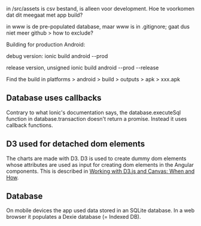 in /src/assets is csv bestand, is alleen voor development. Hoe te voorkomen dat dit meegaat met app build?

in www is de pre-populated database, maar www is in .gitignore; gaat dus niet meer github > how to exclude?

Building for production Android:

debug version:
ionic build android --prod

release version, unsigned
ionic build android --prod --release

Find the build in platforms > android > build > outputs > apk > xxx.apk

## Database uses callbacks
Contrary to what Ionic's documentation says, the database.executeSql function in database.transaction doesn't return a promise. Instead it uses callback functions.

## D3 used for detached dom elements
The charts are made with D3. D3 is used to create dummy dom elements whose attributes are used as input for creating dom elements in the Angular components. This is described in [Working with D3.js and Canvas: When and How](https://bocoup.com/weblog/d3js-and-canvas).

##  Database
On mobile devices the app used data stored in an SQLite database. In a web browser it populates a Dexie database (= Indexed DB).

